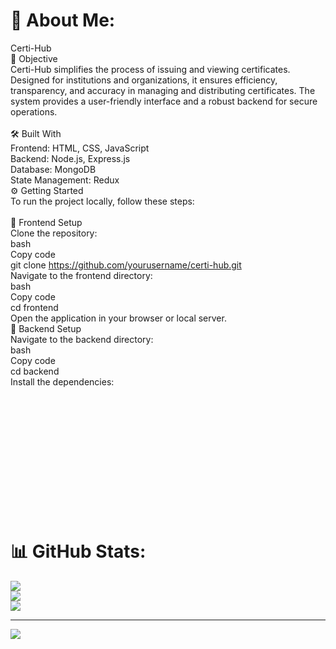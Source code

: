 # 💫 About Me:
Certi-Hub<br>🎯 Objective<br>Certi-Hub simplifies the process of issuing and viewing certificates. Designed for institutions and organizations, it ensures efficiency, transparency, and accuracy in managing and distributing certificates. The system provides a user-friendly interface and a robust backend for secure operations.<br><br>🛠️ Built With<br>Frontend: HTML, CSS, JavaScript<br>Backend: Node.js, Express.js<br>Database: MongoDB<br>State Management: Redux<br>⚙️ Getting Started<br>To run the project locally, follow these steps:<br><br>🚀 Frontend Setup<br>Clone the repository:<br>bash<br>Copy code<br>git clone https://github.com/yourusername/certi-hub.git<br>Navigate to the frontend directory:<br>bash<br>Copy code<br>cd frontend<br>Open the application in your browser or local server.<br>🔧 Backend Setup<br>Navigate to the backend directory:<br>bash<br>Copy code<br>cd backend<br>Install the dependencies:<br><br><br><br><br><br><br><br><br><br><br><br><br>

# 📊 GitHub Stats:
![](https://github-readme-stats.vercel.app/api?username=akhilchandps&theme=dark&hide_border=false&include_all_commits=false&count_private=false)<br/>
![](https://github-readme-streak-stats.herokuapp.com/?user=akhilchandps&theme=dark&hide_border=false)<br/>
![](https://github-readme-stats.vercel.app/api/top-langs/?username=akhilchandps&theme=dark&hide_border=false&include_all_commits=false&count_private=false&layout=compact)

---
[![](https://visitcount.itsvg.in/api?id=akhilchandps&icon=0&color=0)](https://visitcount.itsvg.in)

<!-- Proudly created with GPRM ( https://gprm.itsvg.in ) -->
